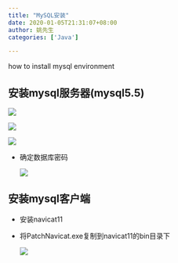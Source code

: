 ```yaml
---
title: "MySQL安装"
date: 2020-01-05T21:31:07+08:00
author: 姚先生
categories: ['Java']

---
```


how to install mysql environment



<!--more-->



## 安装mysql服务器(mysql5.5)

![](http://junmoxiao.org.cn/mysql_00.png)

![](http://junmoxiao.org.cn/mysql_01.png)

![](http://junmoxiao.org.cn/mysql_02.png)

* 确定数据库密码

   ![](http://junmoxiao.org.cn/mysql_03.png)



## 安装mysql客户端

* 安装navicat11

* 将PatchNavicat.exe复制到navicat11的bin目录下

  ![](http://junmoxiao.org.cn/mysql_04.png)

